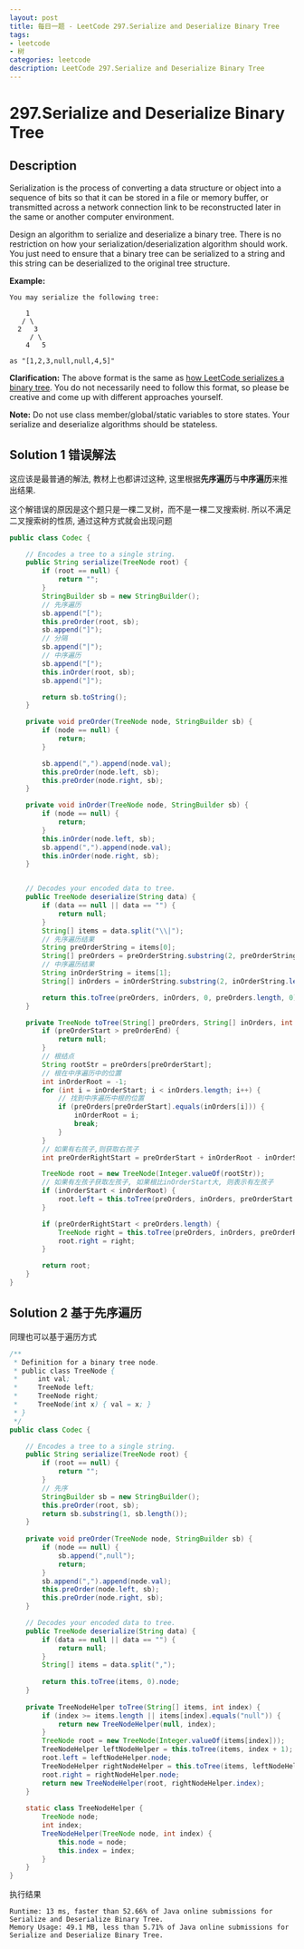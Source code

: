 ```yaml
---
layout: post
title: 每日一题 - LeetCode 297.Serialize and Deserialize Binary Tree
tags:
- leetcode
- 树
categories: leetcode
description: LeetCode 297.Serialize and Deserialize Binary Tree
---
```


# 297.Serialize and Deserialize Binary Tree


## Description

Serialization is the process of converting a data structure or object into a sequence of bits so that it can be stored in a file or memory buffer, or transmitted across a network connection link to be reconstructed later in the same or another computer environment.

Design an algorithm to serialize and deserialize a binary tree. There is no restriction on how your serialization/deserialization algorithm should work. You just need to ensure that a binary tree can be serialized to a string and this string can be deserialized to the original tree structure.

**Example:** 

```
You may serialize the following tree:

    1
   / \
  2   3
     / \
    4   5

as "[1,2,3,null,null,4,5]"
```

**Clarification:** The above format is the same as [how LeetCode serializes a binary tree](https://leetcode.com/faq/#binary-tree). You do not necessarily need to follow this format, so please be creative and come up with different approaches yourself.

**Note:** Do not use class member/global/static variables to store states. Your serialize and deserialize algorithms should be stateless.



## Solution 1 错误解法

这应该是最普通的解法, 教材上也都讲过这种, 这里根据**先序遍历**与**中序遍历**来推出结果.

这个解错误的原因是这个题只是一棵二叉树，而不是一棵二叉搜索树. 所以不满足二叉搜索树的性质, 通过这种方式就会出现问题

```java
public class Codec {

    // Encodes a tree to a single string.
    public String serialize(TreeNode root) {
        if (root == null) {
            return "";
        }
        StringBuilder sb = new StringBuilder();
        // 先序遍历
        sb.append("[");
        this.preOrder(root, sb);
        sb.append("]");
        // 分隔
        sb.append("|");
        // 中序遍历
        sb.append("[");
        this.inOrder(root, sb);
        sb.append("]");

        return sb.toString();
    }

    private void preOrder(TreeNode node, StringBuilder sb) {
        if (node == null) {
            return;
        }

        sb.append(",").append(node.val);
        this.preOrder(node.left, sb);
        this.preOrder(node.right, sb);
    }

    private void inOrder(TreeNode node, StringBuilder sb) {
        if (node == null) {
            return;
        }
        this.inOrder(node.left, sb);
        sb.append(",").append(node.val);
        this.inOrder(node.right, sb);
    }


    // Decodes your encoded data to tree.
    public TreeNode deserialize(String data) {
        if (data == null || data == "") {
            return null;
        }
        String[] items = data.split("\\|");
        // 先序遍历结果
        String preOrderString = items[0];
        String[] preOrders = preOrderString.substring(2, preOrderString.length() - 1).split(",");
        // 中序遍历结果
        String inOrderString = items[1];
        String[] inOrders = inOrderString.substring(2, inOrderString.length() - 1).split(",");

        return this.toTree(preOrders, inOrders, 0, preOrders.length, 0);
    }

    private TreeNode toTree(String[] preOrders, String[] inOrders, int preOrderStart, int preOrderEnd, int inOrderStart) {
        if (preOrderStart > preOrderEnd) {
            return null;
        }
        // 根结点
        String rootStr = preOrders[preOrderStart];
        // 根在中序遍历中的位置
        int inOrderRoot = -1;
        for (int i = inOrderStart; i < inOrders.length; i++) {
            // 找到中序遍历中根的位置
            if (preOrders[preOrderStart].equals(inOrders[i])) {
                inOrderRoot = i;
                break;
            }
        }
        // 如果有右孩子,则获取右孩子
        int preOrderRightStart = preOrderStart + inOrderRoot - inOrderStart + 1;

        TreeNode root = new TreeNode(Integer.valueOf(rootStr));
        // 如果有左孩子获取左孩子, 如果根比inOrderStart大, 则表示有左孩子
        if (inOrderStart < inOrderRoot) {
            root.left = this.toTree(preOrders, inOrders, preOrderStart + 1, preOrderRightStart - 1, inOrderStart);
        }

        if (preOrderRightStart < preOrders.length) {
            TreeNode right = this.toTree(preOrders, inOrders, preOrderRightStart, preOrderEnd, inOrderRoot + 1);
            root.right = right;
        }

        return root;
    }
}
```



## Solution 2 基于先序遍历

同理也可以基于遍历方式

```java
/**
 * Definition for a binary tree node.
 * public class TreeNode {
 *     int val;
 *     TreeNode left;
 *     TreeNode right;
 *     TreeNode(int x) { val = x; }
 * }
 */
public class Codec {

    // Encodes a tree to a single string.
    public String serialize(TreeNode root) {
        if (root == null) {
            return "";
        }
        // 先序
        StringBuilder sb = new StringBuilder();
        this.preOrder(root, sb);
        return sb.substring(1, sb.length());
    }
    
    private void preOrder(TreeNode node, StringBuilder sb) {
        if (node == null) {
            sb.append(",null");
            return;
        }
        sb.append(",").append(node.val);
        this.preOrder(node.left, sb);
        this.preOrder(node.right, sb);
    }

    // Decodes your encoded data to tree.
    public TreeNode deserialize(String data) {
        if (data == null || data == "") {
            return null;
        }
        String[] items = data.split(",");
        
        return this.toTree(items, 0).node;
    }
    
    private TreeNodeHelper toTree(String[] items, int index) {
        if (index >= items.length || items[index].equals("null")) {
            return new TreeNodeHelper(null, index);
        }
        TreeNode root = new TreeNode(Integer.valueOf(items[index]));
        TreeNodeHelper leftNodeHelper = this.toTree(items, index + 1);
        root.left = leftNodeHelper.node;
        TreeNodeHelper rightNodeHelper = this.toTree(items, leftNodeHelper.index + 1);
        root.right = rightNodeHelper.node;
        return new TreeNodeHelper(root, rightNodeHelper.index);
    }
    
    static class TreeNodeHelper {
        TreeNode node;
        int index;
        TreeNodeHelper(TreeNode node, int index) {
            this.node = node;
            this.index = index;
        }
    }
}
```

执行结果

```
Runtime: 13 ms, faster than 52.66% of Java online submissions for Serialize and Deserialize Binary Tree.
Memory Usage: 49.1 MB, less than 5.71% of Java online submissions for Serialize and Deserialize Binary Tree.
```